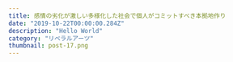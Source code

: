 ```yaml
---
title: 感情の劣化が激しい多様化した社会で個人がコミットすべき本拠地作り
date: "2019-10-22T00:00:00.284Z"
description: "Hello World"
category: "リベラルアーツ"
thumbnail: post-17.png
---
```

